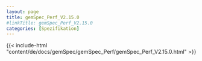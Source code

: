 ```yaml
---
layout: page
title: gemSpec_Perf_V2.15.0
#linkTitle: gemSpec_Perf_V2.15.0
categories: [Spezifikation]
---
```

{{< include-html "content/de/docs/gemSpec/gemSpec_Perf/gemSpec_Perf_V2.15.0.html" >}}